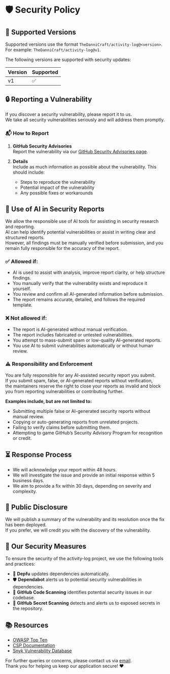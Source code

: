 # :shield: Security Policy

## :bookmark_tabs: Supported Versions

Supported versions use the format `TheDanniCraft/activity-log@<version>`.  
For example: `TheDanniCraft/activity-log@v1`.

The following versions are supported with security updates:

| Version | Supported          |
| -------- | ------------------ |
| v1       | :white_check_mark: |

## :lock: Reporting a Vulnerability

If you discover a security vulnerability, please report it to us.  
We take all security vulnerabilities seriously and will address them promptly.

### :mailbox_with_mail: How to Report

1. **GitHub Security Advisories**  
   Report the vulnerability via our [GitHub Security Advisories page](https://github.com/TheDanniCraft/activity-log/security/advisories/new).

2. **Details**  
   Include as much information as possible about the vulnerability. This should include:
   - Steps to reproduce the vulnerability  
   - Potential impact of the vulnerability  
   - Any possible fixes or workarounds  

## :robot: Use of AI in Security Reports

We allow the responsible use of AI tools for assisting in security research and reporting.  
AI can help identify potential vulnerabilities or assist in writing clear and structured reports.  
However, all findings must be manually verified before submission, and you remain fully responsible for the accuracy of the report.

### ✅ Allowed if:
- AI is used to assist with analysis, improve report clarity, or help structure findings.  
- You manually verify that the vulnerability exists and reproduce it yourself.  
- You review and confirm all AI-generated information before submission.  
- The report remains accurate, detailed, and follows the required template.

### ❌ Not allowed if:
- The report is AI-generated without manual verification.  
- The report includes fabricated or untested vulnerabilities.  
- You attempt to mass-submit spam or low-quality AI-generated reports.  
- You use AI to submit vulnerabilities automatically or without human review.

### ⚠️ Responsibility and Enforcement

You are fully responsible for any AI-assisted security report you submit.  
If you submit spam, false, or AI-generated reports without verification,  
the maintainers reserve the right to close your reports as invalid and block you from reporting vulnerabilities or contributing further.  

**Examples include, but are not limited to:**
- Submitting multiple false or AI-generated security reports without manual review.  
- Copying or auto-generating reports from unrelated projects.  
- Failing to verify claims before submitting them.  
- Attempting to game GitHub’s Security Advisory Program for recognition or credit.

## :hourglass_flowing_sand: Response Process

- We will acknowledge your report within 48 hours.  
- We will investigate the issue and provide an initial response within 5 business days.  
- We aim to provide a fix within 30 days, depending on severity and complexity.  

## :mega: Public Disclosure

We will publish a summary of the vulnerability and its resolution once the fix has been deployed.  
If you prefer, we will credit you with the discovery of the vulnerability.  

## :toolbox: Our Security Measures

To ensure the security of the activity-log project, we use the following tools and practices:

- :robot: **Depfu** updates dependencies automatically.  
- :shield: **Dependabot** alerts us to potential security vulnerabilities in dependencies.  
- :mag_right: **GitHub Code Scanning** identifies potential security issues in our codebase.  
- :key: **GitHub Secret Scanning** detects and alerts us to exposed secrets in the repository.  

## :books: Resources

- [OWASP Top Ten](https://owasp.org/www-project-top-ten/)  
- [CSP Documentation](https://developer.mozilla.org/en-US/docs/Web/HTTP/CSP)  
- [Snyk Vulnerability Database](https://snyk.io/vuln/)  

For further queries or concerns, please contact us via [email](mailto:mail@thedannicraft.de).  
Thank you for helping us keep our application secure! :heart:
